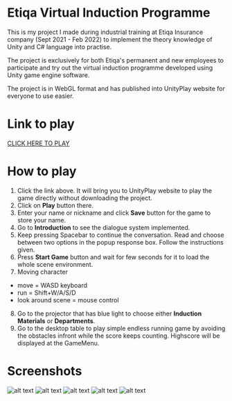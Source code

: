 # Etiqa Virtual Induction Programme

This is my project I made during industrial training at Etiqa Insurance company (Sept 2021 - Feb 2022) to implement the theory knowledge of Unity and C# language into practise.

The project is exclusively for both Etiqa's permanent and new employees to participate and try out the virtual induction programme developed using Unity game engine software.

The project is in WebGL format and has published into UnityPlay website for everyone to use easier.

# Link to play
[CLICK HERE TO PLAY](https://play.unity.com/mg/other/webgl-builds-149284)

# How to play

1. Click the link above. It will bring you to UnityPlay website to play the game directly without downloading the project.
2. Click on **Play** button there.
3. Enter your name or nickname and click **Save** button for the game to store your name.
4. Go to **Introduction** to see the dialogue system implemented.
5. Keep pressing Spacebar to continue the conversation. Read and choose between two options in the popup response box. Follow the instructions given.
6. Press **Start Game** button and wait for few seconds for it to load the whole scene environment.
7. Moving character
* move = WASD keyboard
* run = Shift+W/A/S/D
* look around scene = mouse control
8. Go to the projector that has blue light to choose either **Induction Materials** or **Departments**.
9. Go to the desktop table to play simple endless running game by avoiding the obstacles infront while the score keeps counting. Highscore will be displayed at the GameMenu. 

# Screenshots

![alt text](pic1.jpg)
![alt text](pic2.jpg)
![alt text](pic3.jpg)
![alt text](pic4.jpg)
![alt text](pic5.jpg)


